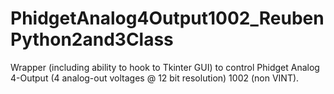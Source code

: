 # PhidgetAnalog4Output1002_ReubenPython2and3Class
Wrapper (including ability to hook to Tkinter GUI) to control Phidget Analog 4-Output (4 analog-out voltages @ 12 bit resolution) 1002 (non VINT).
